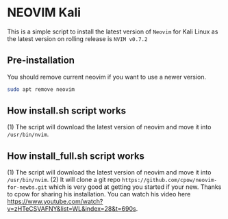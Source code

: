 # NEOVIM Kali

This is a simple script to install the latest version of `Neovim` for Kali Linux as the latest version on rolling release is `NVIM v0.7.2`

## Pre-installation

You should remove current neovim if you want to use a newer version.

``` sh
sudo apt remove neovim
```

## How install.sh script works
(1) The script will download the latest version of neovim and move it into `/usr/bin/nvim`.

## How install_full.sh script works

(1) The script will download the latest version of neovim and move it into `/usr/bin/nvim`.
(2) It will clone a git repo `https://github.com/cpow/neovim-for-newbs.git` which is very good at getting you started if your new. Thanks to cpow for sharing his installation. You can watch his video here https://www.youtube.com/watch?v=zHTeCSVAFNY&list=WL&index=28&t=690s.






